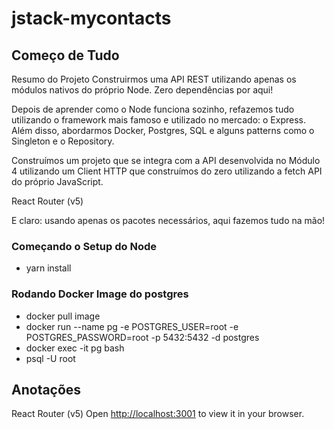 # jstack-mycontacts

## Começo de Tudo

Resumo do Projeto
Construirmos uma API REST utilizando apenas os módulos nativos do próprio Node. Zero dependências por aqui!

Depois de aprender como o Node funciona sozinho, refazemos tudo utilizando o framework mais famoso e utilizado no mercado: o Express. Além disso, abordarmos Docker, Postgres, SQL e alguns patterns como o Singleton e o Repository.

Construímos um projeto que se integra com a API desenvolvida no Módulo 4 utilizando um Client HTTP que construímos do zero utilizando a fetch API do próprio JavaScript.

React Router (v5)

E claro: usando apenas os pacotes necessários, aqui fazemos tudo na mão!



### Começando o Setup do Node
- yarn install

### Rodando Docker Image do postgres
- docker pull image
- docker run --name pg -e POSTGRES_USER=root -e POSTGRES_PASSWORD=root -p 5432:5432 -d postgres
- docker exec -it pg bash
- psql -U root


## Anotações
React Router (v5)
Open [http://localhost:3001](http://localhost:3001) to view it in your browser.

